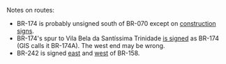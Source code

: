 Notes on routes:
* BR-174 is probably unsigned south of BR-070 except on [construction signs](https://www.google.com/maps/@-16.1554767,-57.6176691,3a,15y,175.52h,92.57t/data=!3m6!1e1!3m4!1sc2hMQdkAAPdvnx4xH4QrHg!2e0!7i16384!8i8192?entry=ttu).
* BR-174's spur to Vila Bela da Santíssima Trinidade [is signed](https://www.google.com/maps/@-15.2152641,-59.3541814,3a,38.8y,185.14h,83.13t/data=!3m6!1e1!3m4!1sEs9I4IXSHwdje9IaUADagA!2e0!7i16384!8i8192?entry=ttu) as BR-174 (GIS calls it BR-174A). The west end may be wrong.
* BR-242 is signed [east](https://www.google.com/maps/@-11.6261944,-50.706865,3a,47.6y,273.51h,111.52t/data=!3m6!1e1!3m4!1sWcFjn5qJqe8xfa2U8uo3zA!2e0!7i16384!8i8192?entry=ttu) and [west](https://www.google.com/maps/@-12.6014492,-52.1845971,3a,26.8y,272.92h,87.49t/data=!3m6!1e1!3m4!1s4B4LZsVkZzMm8hZQMtWM7g!2e0!7i16384!8i8192?entry=ttu) of BR-158.
